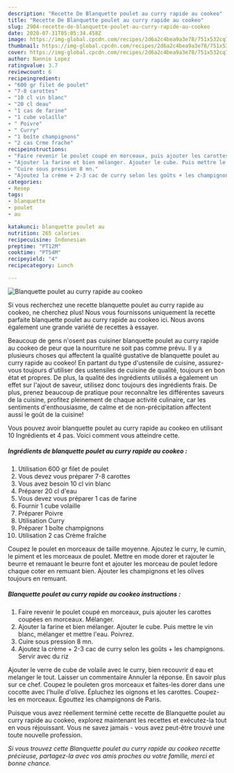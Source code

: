 ```yaml
---
description: "Recette De Blanquette poulet au curry rapide au cookeo"
title: "Recette De Blanquette poulet au curry rapide au cookeo"
slug: 2904-recette-de-blanquette-poulet-au-curry-rapide-au-cookeo
date: 2020-07-31T05:05:34.458Z
image: https://img-global.cpcdn.com/recipes/2d6a2c4bea9a3e78/751x532cq70/blanquette-poulet-au-curry-rapide-au-cookeo-photo-principale-de-la-recette.jpg
thumbnail: https://img-global.cpcdn.com/recipes/2d6a2c4bea9a3e78/751x532cq70/blanquette-poulet-au-curry-rapide-au-cookeo-photo-principale-de-la-recette.jpg
cover: https://img-global.cpcdn.com/recipes/2d6a2c4bea9a3e78/751x532cq70/blanquette-poulet-au-curry-rapide-au-cookeo-photo-principale-de-la-recette.jpg
author: Nannie Lopez
ratingvalue: 3.7
reviewcount: 6
recipeingredient:
- "600 gr filet de poulet"
- "7-8 carottes"
- "10 cl vin blanc"
- "20 cl deau"
- "1 cas de farine"
- "1 cube volaille"
- " Poivre"
- " Curry"
- "1 boîte champignons"
- "2 cas Crme frache"
recipeinstructions:
- "Faire revenir le poulet coupé en morceaux, puis ajouter les carottes coupées en morceaux. Mélanger."
- "Ajouter la farine et bien mélanger. Ajouter le cube. Puis mettre le vin blanc, mélanger et mettre l&#39;eau. Poivrez."
- "Cuire sous pression 8 mn."
- "Ajoutez la crème + 2-3 cac de curry selon les goûts + les champignons. Servir avec du riz"
categories:
- Resep
tags:
- blanquette
- poulet
- au

katakunci: blanquette poulet au 
nutrition: 265 calories
recipecuisine: Indonesian
preptime: "PT12M"
cooktime: "PT54M"
recipeyield: "4"
recipecategory: Lunch

---
```



![Blanquette poulet au curry rapide au cookeo](https://img-global.cpcdn.com/recipes/2d6a2c4bea9a3e78/751x532cq70/blanquette-poulet-au-curry-rapide-au-cookeo-photo-principale-de-la-recette.jpg)

Si vous recherchez une recette blanquette poulet au curry rapide au cookeo, ne cherchez plus! Nous vous fournissons uniquement la recette parfaite blanquette poulet au curry rapide au cookeo ici. Nous avons également une grande variété de recettes à essayer.

Beaucoup de gens n'osent pas cuisiner blanquette poulet au curry rapide au cookeo de peur que la nourriture ne soit pas comme prévu. Il y a plusieurs choses qui affectent la qualité gustative de blanquette poulet au curry rapide au cookeo! En partant du type d'ustensile de cuisine, assurez-vous toujours d'utiliser des ustensiles de cuisine de qualité, toujours en bon état et propres. De plus, la qualité des ingrédients utilisés a également un effet sur l'ajout de saveur, utilisez donc toujours des ingrédients frais. De plus, prenez beaucoup de pratique pour reconnaître les différentes saveurs de la cuisine, profitez pleinement de chaque activité culinaire, car les sentiments d'enthousiasme, de calme et de non-précipitation affectent aussi le goût de la cuisine!

<!--inarticleads1-->

Vous pouvez avoir blanquette poulet au curry rapide au cookeo en utilisant 10 Ingrédients et 4 pas. Voici comment vous atteindre cette.

##### Ingrédients de blanquette poulet au curry rapide au cookeo :

1. Utilisation 600 gr filet de poulet
1. Vous devez vous préparer 7-8 carottes
1. Vous avez besoin 10 cl vin blanc
1. Préparer 20 cl d&#39;eau
1. Vous devez vous préparer 1 cas de farine
1. Fournir 1 cube volaille
1. Préparer  Poivre
1. Utilisation  Curry
1. Préparer 1 boîte champignons
1. Utilisation 2 cas Crème fraîche


Coupez le poulet en morceaux de taille moyenne. Ajoutez le curry, le cumin, le piment et les morceaux de poulet. Mettre en mode dorer et rajouter le beurre et remauant le beurre font et ajouter les morceau de poulet ledore chaque coter en remuant bien. Ajouter les champignons et les olives toujours en remuant. 

<!--inarticleads2-->

##### Blanquette poulet au curry rapide au cookeo instructions :

1. Faire revenir le poulet coupé en morceaux, puis ajouter les carottes coupées en morceaux. Mélanger.
1. Ajouter la farine et bien mélanger. Ajouter le cube. Puis mettre le vin blanc, mélanger et mettre l&#39;eau. Poivrez.
1. Cuire sous pression 8 mn.
1. Ajoutez la crème + 2-3 cac de curry selon les goûts + les champignons. Servir avec du riz


Ajouter le verre de cube de volaile avec le curry, bien recouvrir d eau et melanger le tout. Laisser un commentaire Annuler la réponse. En savoir plus sur ce chef. Coupez le pouleten gros morceaux et faites-les dorer dans une cocotte avec l&#39;huile d&#39;olive. Épluchez les oignons et les carottes. Coupez-les en morceaux. Égouttez les champignons de Paris. 

<!--inarticleads1-->

<p>
Puisque vous avez réellement terminé cette recette de Blanquette poulet au curry rapide au cookeo, explorez maintenant les recettes et exécutez-la tout en vous réjouissant. Vous ne savez jamais - vous avez peut-être trouvé une toute nouvelle profession.
</p>

<p>
<i>Si vous trouvez cette Blanquette poulet au curry rapide au cookeo recette précieuse, partagez-la avec vos amis proches ou votre famille, merci et bonne chance.</i>
</p>
